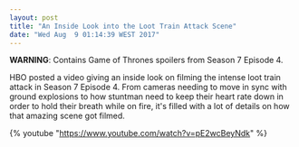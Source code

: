 ```yaml
---
layout: post
title: "An Inside Look into the Loot Train Attack Scene"
date: "Wed Aug  9 01:14:39 WEST 2017"
---
```


**WARNING**: Contains Game of Thrones spoilers from Season 7 Episode 4.

HBO posted a video giving an inside look on filming the intense loot train
attack in Season 7 Episode 4. From cameras needing to move in sync with ground
explosions to how stuntman need to keep their heart rate down in order to hold
their breath while on fire, it's filled with a lot of details on how that
amazing scene got filmed.

{% youtube "https://www.youtube.com/watch?v=pE2wcBeyNdk" %}
